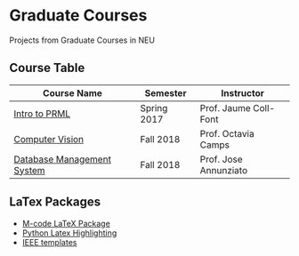 # Graduate Courses
Projects from Graduate Courses in NEU   

## Course Table
|Course Name                      |Semester                             |Instructor                           |
|---------------------------------|-------------------------------------|-------------------------------------|
|[Intro to PRML][1]               |Spring 2017                          |Prof. Jaume Coll-Font                |
|[Computer Vision][2]             |Fall 2018                            |Prof. Octavia Camps                  |
|[Database Management System][3]  |Fall 2018                            |Prof. Jose Annunziato                |


## LaTex Packages
- [M-code LaTeX Package][mcode]   
- [Python Latex Highlighting][pythonhighlight]   
- [IEEE templates][ieee]   



[1]: https://github.com/tjyiiuan/Graduate-Courses/tree/master/EECE5644-Introduction-to-Machine-Learning-and-Pattern-Recognition
[2]: https://github.com/tjyiiuan/Graduate-Courses/tree/master/EECE5639-Computer-Vision
[3]: https://github.com/tjyiiuan/Graduate-Courses/tree/master/CS5200-Database-Management-System
[mcode]: https://www.mathworks.com/matlabcentral/fileexchange/8015-m-code-latex-package
[pythonhighlight]: https://github.com/olivierverdier/python-latex-highlighting
[ieee]: https://www.overleaf.com/latex/templates/preparation-of-papers-for-ieee-sponsored-conferences-and-symposia/zfnqfzzzxghk